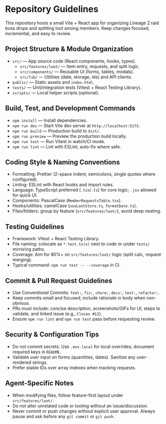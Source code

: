 # Repository Guidelines

This repository hosts a small Vite + React app for organizing Lineage 2 raid boss drops and splitting loot among members. Keep changes focused, incremental, and easy to review.

## Project Structure & Module Organization
- `src/` — App source code (React components, hooks, types).
  - `src/features/loot/` — Item entry, requests, and split logic.
  - `src/components/` — Reusable UI (forms, tables, modals).
  - `src/lib/` — Utilities (date, storage, ids) and API clients.
- `public/` — Static assets and `index.html`.
- `tests/` — Unit/integration tests (Vitest + React Testing Library).
- `scripts/` — Local helper scripts (optional).

## Build, Test, and Development Commands
- `npm install` — Install dependencies.
- `npm run dev` — Start Vite dev server at `http://localhost:5173`.
- `npm run build` — Production build to `dist/`.
- `npm run preview` — Preview the production build locally.
- `npm run test` — Run Vitest in watch/CI mode.
- `npm run lint` — Lint with ESLint; auto-fix where safe.

## Coding Style & Naming Conventions
- Formatting: Prettier (2-space indent, semicolons, single quotes where configured).
- Linting: ESLint with React hooks and import rules.
- Language: TypeScript preferred (`.tsx`/`.ts`) for core logic; `.jsx` allowed for quick UI.
- Components: PascalCase (`MemberRequestsTable.tsx`).
- Hooks/utilities: camelCase (`useLootStore.ts`, `formatDate.ts`).
- Files/folders: group by feature (`src/features/loot/`), avoid deep nesting.

## Testing Guidelines
- Framework: Vitest + React Testing Library.
- File naming: colocate as `*.test.ts(x)` next to code or under `tests/` mirroring paths.
- Coverage: Aim for 80%+ on `src/features/loot/` logic (split calc, request merging).
- Typical command: `npm run test -- --coverage` in CI.

## Commit & Pull Request Guidelines
- Use Conventional Commits: `feat:`, `fix:`, `chore:`, `docs:`, `test:`, `refactor:`.
- Keep commits small and focused; include rationale in body when non-obvious.
- PRs must include: concise description, screenshots/GIFs for UI, steps to validate, and linked issue (e.g., `Closes #12`).
- Ensure `npm run lint` and `npm run test` pass before requesting review.

## Security & Configuration Tips
- Do not commit secrets. Use `.env.local` for local overrides; document required keys in `README`.
- Validate user input on forms (quantities, dates). Sanitize any user-rendered strings.
- Prefer stable IDs over array indexes when tracking requests.

## Agent-Specific Notes
- When modifying files, follow feature-first layout under `src/features/loot/`.
- Do not alter unrelated code or tooling without an issue/discussion.
 - Never commit or push changes without explicit user approval. Always pause and ask before any `git commit` or `git push`.
